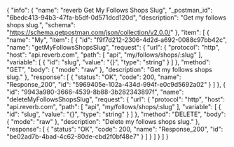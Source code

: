 {
  "info": {
    "name": "reverb Get My Follows Shops Slug",
    "_postman_id": "6bedc413-94b3-47fa-b5df-0d571dcd120d",
    "description": "Get my follows shops slug.",
    "schema": "https://schema.getpostman.com/json/collection/v2.0.0/"
  },
  "item": [
    {
      "name": "My",
      "item": [
        {
          "id": "f9f7d212-2306-4d2d-a692-0088c97bb42c",
          "name": "getMyFollowsShopsSlug",
          "request": {
            "url": {
              "protocol": "http",
              "host": "api.reverb.com",
              "path": [
                "api",
                "my/follows/shops/:slug"
              ],
              "variable": [
                {
                  "id": "slug",
                  "value": "{}",
                  "type": "string"
                }
              ]
            },
            "method": "GET",
            "body": {
              "mode": "raw"
            },
            "description": "Get my follows shops slug."
          },
          "response": [
            {
              "status": "OK",
              "code": 200,
              "name": "Response_200",
              "id": "5969405e-102a-434d-994f-e0c9d5692a02"
            }
          ]
        },
        {
          "id": "9943a980-3666-4539-8b88-3b282343897f",
          "name": "deleteMyFollowsShopsSlug",
          "request": {
            "url": {
              "protocol": "http",
              "host": "api.reverb.com",
              "path": [
                "api",
                "my/follows/shops/:slug"
              ],
              "variable": [
                {
                  "id": "slug",
                  "value": "{}",
                  "type": "string"
                }
              ]
            },
            "method": "DELETE",
            "body": {
              "mode": "raw"
            },
            "description": "Delete my follows shops slug."
          },
          "response": [
            {
              "status": "OK",
              "code": 200,
              "name": "Response_200",
              "id": "be02ad7b-4bad-4c62-80de-cbd2f0bf48e7"
            }
          ]
        }
      ]
    }
  ]
}